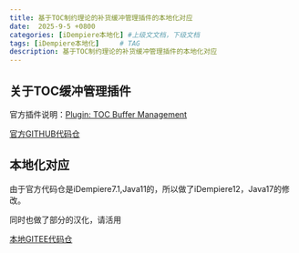```yaml
---
title: 基于TOC制约理论的补货缓冲管理插件的本地化对应
date:  2025-9-5 +0800
categories: [iDempiere本地化] #上级文文档，下级文档
tags: [iDempiere本地化]     # TAG
description: 基于TOC制约理论的补货缓冲管理插件的本地化对应
---
```


## 关于TOC缓冲管理插件

官方插件说明：[Plugin: TOC Buffer Management](https://wiki.idempiere.org/en/Plugin:_TOC_Buffer_Management)

[官方GITHUB代码仓](https://github.com/globalqss/globalqss-idempiere-plugins)

## 本地化对应

由于官方代码仓是iDempiere7.1,Java11的，所以做了iDempiere12，Java17的修改。

同时也做了部分的汉化，请活用

[本地GITEE代码仓](https://gitee.com/idchina/globalqss-idempiere-plugins)
